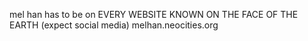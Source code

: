 mel han has to be on EVERY WEBSITE KNOWN ON THE FACE OF THE EARTH (expect social media)
melhan.neocities.org
